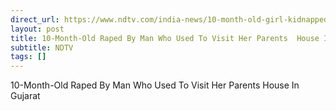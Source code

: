 ```yaml
---
direct_url: https://www.ndtv.com/india-news/10-month-old-girl-kidnapped-raped-by-family-friend-in-gujarat-6638234
layout: post
title: 10-Month-Old Raped By Man Who Used To Visit Her Parents  House In Gujarat
subtitle: NDTV
tags: []
---
```


10-Month-Old Raped By Man Who Used To Visit Her Parents  House In Gujarat

